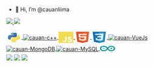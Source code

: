 - 👋 Hi, I’m @cauanliima

 <div style="display:flex">
  <a href="https://github.com/cauanliima">
  <img height="180em" src="https://github-readme-stats.vercel.app/api?username=cauanliima&show_icons=true&theme=github_dark&include_all_commits=true&count_private=true"/>
  <img height="180em" src="https://github-readme-stats.vercel.app/api/top-langs/?username=cauanliima&layout=compact&langs_count=7&theme=github_dark"/>
</div>
   
<div style="display: inline_block"><br>
     <img align="center" alt="cauan-Python" height="30" width="40" src="https://raw.githubusercontent.com/devicons/devicon/master/icons/python/python-original.svg">
     <img align="center" alt="cauan-c++" height="40" width="40" src="https://img.icons8.com/color/48/000000/c-plus-plus-logo.png"/>
     <img align="center" alt="cauan-Js" height="30" width="40" src="https://raw.githubusercontent.com/devicons/devicon/master/icons/javascript/javascript-plain.svg">
     <img align="center" alt="cauan-HTML" height="30" width="40" src="https://raw.githubusercontent.com/devicons/devicon/master/icons/html5/html5-original.svg">
     <img align="center" alt="cauan-CSS" height="30" width="40" src="https://raw.githubusercontent.com/devicons/devicon/master/icons/css3/css3-original.svg">
     <img align="center" alt="cauan-VueJs" height="30" width="40" src="https://upload.wikimedia.org/wikipedia/commons/thumb/9/95/Vue.js_Logo_2.svg/1024px-Vue.js_Logo_2.svg.png">
     <img align="center" alt="cauan-MongoDB" height="30" width="40" src="https://cdn.jsdelivr.net/gh/devicons/devicon/icons/mongodb/mongodb-original.svg">
     <img align="center" alt="cauan-MySQL" height="30" width="40" src="https://cdn.jsdelivr.net/gh/devicons/devicon/icons/mysql/mysql-original.svg">
      <img align="center" alt="cauan-Arduino" height="30" width="40" src="https://github.com/devicons/devicon/blob/master/icons/arduino/arduino-original.svg"> 
 </div>
  
<div>
     <a href="https://www.linkedin.com/in/cauan-marcelo-lima-53ab27212/" target="_blank"><img src="https://img.shields.io/badge/-LinkedIn-%230077B5?style=for-the-badge&logo=linkedin&logoColor=white" target="_blank"></a>
      <a href = "mailto:cauanmarcelolima@gmail.com"><img src="https://img.shields.io/badge/-Gmail-%23333?style=for-the-badge&logo=gmail&logoColor=white" target="_blank"></a>
     <a href="https://www.instagram.com/cauanliima" target="_blank"><img src="https://img.shields.io/badge/-Instagram-%23E4405F?style=for-the-badge&logo=instagram&logoColor=white" target="_blank"></a> 
</div>

  
  
<!--
- 👀 I’m interested in ...
- 🌱 I’m currently learning ...
- 💞️ I’m looking to collaborate on ...
- 📫 How to reach me ...
-->
<!---
cauanliima/cauanliima is a ✨ special ✨ repository because its `README.md` (this file) appears on your GitHub profile.
You can click the Preview link to take a look at your changes.
--->
